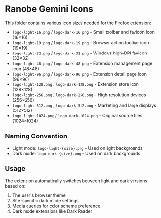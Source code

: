 # Ranobe Gemini Icons

This folder contains various icon sizes needed for the Firefox extension:

- `logo-light-16.png` / `logo-dark-16.png` - Small toolbar and favicon icon (16×16)
- `logo-light-19.png` / `logo-dark-19.png` - Browser action toolbar icon (19×19)
- `logo-light-32.png` / `logo-dark-32.png` - Windows high-DPI favicon (32×32)
- `logo-light-48.png` / `logo-dark-48.png` - Extension management page icon (48×48)
- `logo-light-96.png` / `logo-dark-96.png` - Extension detail page icon (96×96)
- `logo-light-128.png` / `logo-dark-128.png` - Extension store icon (128×128)
- `logo-light-256.png` / `logo-dark-256.png` - High-resolution devices (256×256)
- `logo-light-512.png` / `logo-dark-512.png` - Marketing and large displays (512×512)
- `logo-light-1024.png` / `logo-dark-1024.png` - Original source files (1024×1024)

## Naming Convention
- Light mode: `logo-light-{size}.png` - Used on light backgrounds
- Dark mode: `logo-dark-{size}.png` - Used on dark backgrounds

## Usage

The extension automatically switches between light and dark versions based on:
1. The user's browser theme
2. Site-specific dark mode settings
3. Media queries for color scheme preference
4. Dark mode extensions like Dark Reader
